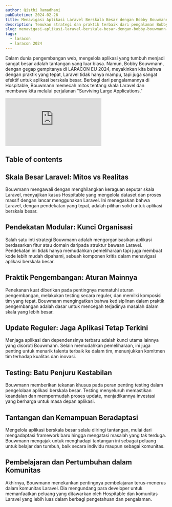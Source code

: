 ```yaml
---
author: Qisthi Ramadhani
pubDatetime: 2024-02-26
title: Menavigasi Aplikasi Laravel Berskala Besar dengan Bobby Bouwmann di LARACON EU 2024
description: Temukan strategi dan praktik terbaik dari pengalaman Bobby Bouwmann di Hospitable untuk mengelola aplikasi Laravel berskala besar dengan efisien, memastikan kinerja dan keberlanjutan kode.
slug: menavigasi-aplikasi-laravel-berskala-besar-dengan-bobby-bouwmann-di-laracon-eu-2024
tags:
  - laracon
  - laracon 2024
---
```


Dalam dunia pengembangan web, mengelola aplikasi yang tumbuh menjadi sangat besar adalah tantangan yang luar biasa. Namun, Bobby Bouwmann, dengan gegap gempitanya di LARACON EU 2024, meyakinkan kita bahwa dengan praktik yang tepat, Laravel tidak hanya mampu, tapi juga sangat efektif untuk aplikasi berskala besar. Berbagi dari pengalamannya di Hospitable, Bouwmann memecah mitos tentang skala Laravel dan membawa kita melalui perjalanan "Surviving Large Applications."

<div class="aspect-w-16 aspect-h-9">
  <iframe src="https://www.youtube-nocookie.com/embed/jX3nWXyLank?si=4NSk28hvtkQflqvX" title="YouTube video player" frameborder="0" allow="accelerometer; autoplay; clipboard-write; encrypted-media; gyroscope; picture-in-picture; web-share" allowfullscreen></iframe>
</div>

## Table of contents

## Skala Besar Laravel: Mitos vs Realitas

Bouwmann mengawali dengan menghilangkan keraguan seputar skala Laravel, menyajikan kasus Hospitable yang mengelola dataset dan proses massif dengan lancar menggunakan Laravel. Ini menegaskan bahwa Laravel, dengan pendekatan yang tepat, adalah pilihan solid untuk aplikasi berskala besar.

## Pendekatan Modular: Kunci Organisasi

Salah satu inti strategi Bouwmann adalah mengorganisasikan aplikasi berdasarkan fitur atau domain daripada struktur bawaan Laravel. Pendekatan ini tidak hanya memudahkan pemeliharaan tapi juga membuat kode lebih mudah dipahami, sebuah komponen kritis dalam menavigasi aplikasi berskala besar.

## Praktik Pengembangan: Aturan Mainnya

Penekanan kuat diberikan pada pentingnya mematuhi aturan pengembangan, melakukan testing secara reguler, dan memilki komposisi tim yang tepat. Bouwmann mengingatkan bahwa kedisiplinan dalam praktik pengembangan adalah dasar untuk mencegah terjadinya masalah dalam skala yang lebih besar.

## Update Reguler: Jaga Aplikasi Tetap Terkini

Menjaga aplikasi dan dependensinya terbaru adalah kunci utama lainnya yang disoroti Bouwmann. Selain memudahkan pemeliharaan, ini juga penting untuk menarik talenta terbaik ke dalam tim, menunjukkan komitmen tim terhadap kualitas dan inovasi.

## Testing: Batu Penjuru Kestabilan

Bouwmann memberikan tekanan khusus pada peran penting testing dalam pengelolaan aplikasi berskala besar. Testing menyeluruh memastikan keandalan dan mempermudah proses update, menjadikannya investasi yang berharga untuk masa depan aplikasi.

## Tantangan dan Kemampuan Beradaptasi

Mengelola aplikasi berskala besar selalu diiringi tantangan, mulai dari mengadaptasi framework baru hingga mengatasi masalah yang tak terduga. Bouwmann mengajak untuk menghadapi tantangan ini sebagai peluang untuk belajar dan tumbuh, baik secara individu maupun sebagai komunitas.

## Pembelajaran dan Pertumbuhan dalam Komunitas

Akhirnya, Bouwmann menekankan pentingnya pembelajaran terus-menerus dalam komunitas Laravel. Dia mengundang para developer untuk memanfaatkan peluang yang ditawarkan oleh Hospitable dan komunitas Laravel yang lebih luas dalam berbagi pengetahuan dan pengalaman.
